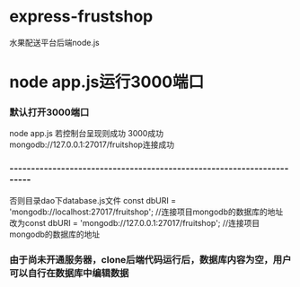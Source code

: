# express-frustshop
水果配送平台后端node.js
# node app.js运行3000端口
### 默认打开3000端口
node app.js 
若控制台呈现则成功
3000成功
mongodb://127.0.0.1:27017/fruitshop连接成功
### ----------------------------------------------------------------------
否则目录dao下database.js文件
const dbURI = 'mongodb://localhost:27017/fruitshop'; //连接项目mongodb的数据库的地址
改为const dbURI = 'mongodb://127.0.0.1:27017/fruitshop'; //连接项目mongodb的数据库的地址

### 由于尚未开通服务器，clone后端代码运行后，数据库内容为空，用户可以自行在数据库中编辑数据
